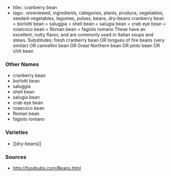 - title:: cranberry bean
- tags:: unreviewed, ingredients, categories, plants, produce, vegetables, seeded-vegetables, legumes, pulses, beans, dry-beans
cranberry bean = borlotti bean = saluggia = shell bean = salugia bean = crab eye bean = rosecoco bean = Roman bean = fagiolo romano These have an excellent, nutty flavor, and are commonly used in Italian soups and stews. Substitutes: fresh cranberry bean OR tongues of fire beans (very similar) OR cannellini bean OR Great Northern bean OR pinto bean OR chili bean

### Other Names

* cranberry bean
* borlotti bean
* saluggia
* shell bean
* salugia bean
* crab eye bean
* rosecoco bean
* Roman bean
* fagiolo romano

### Varieties

* [[dry-beans]]

### Sources
* http://foodsubs.com/Beans.html
